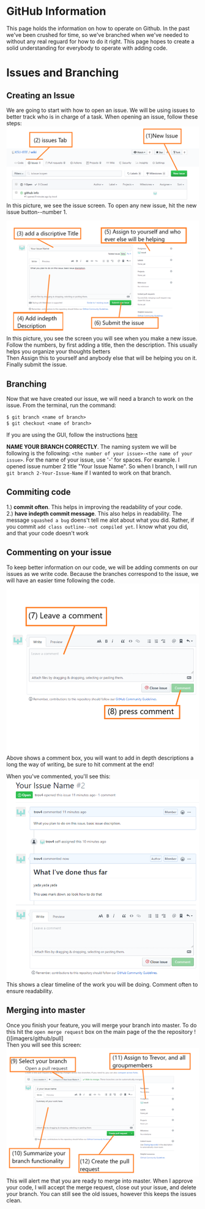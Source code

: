 # GitHub Information  
This page holds the information on how to operate on Github. In the past we've been crushed for time, so we've branched when we've needed to without any real reguard for how to do it right. This page hopes to create a solid understanding for everybody to operate with adding code.  
# Issues and Branching 
## Creating an Issue  
We are going to start with how to open an issue. We will be using issues to better track who is in charge of a task. When opening an issue, follow these steps:   
![](/images/github/1_2.png)  
In this picture, we see the issue screen. To open any new issue, hit the new issue button--number 1.  

![](/images/github/3_4_5_6.png)  
In this picture, you see the screen you will see when you make a new issue. Follow the numbers, by first adding a title, then the description. This usually helps you organize your thoughts betters  
Then Assign this to yourself and anybody else that will be helping you on it.  
Finally submit the issue.  

## Branching  
Now that we have created our issue, we will need a branch to work on the issue. From the terminal, run the command:  
```
$ git branch <name of branch>
$ git checkout <name of branch>
```  
If you are using the GUI, follow the instructions [here](https://www.attosol.com/create-and-merge-branches-using-github-desktop-client/)  

**NAME YOUR BRANCH CORRECTLY**.  The naming system we will be following is the following: `<the number of your issue>-<the name of your issue>`. For the name of your issue, use '-' for spaces. For example. I opened issue number 2 title "Your Issue Name". So when I branch, I will run `git branch 2-Your-Issue-Name` if I wanted to work on that branch.  

## Commiting code  
1.) **commit often**. This helps in improving the readability of your code.  
2.) **have indepth commit message**. This also helps in readability. The message `squashed a bug` doens't tell me alot about what you did. Rather, if you commit `add class outline--not compiled yet`. I know what you did, and that your code doesn't work

## Commenting on your issue  
To keep better information on our code, we will be adding comments on our issues as we write code. Because the branches correspond to the issue, we will have an easier time following the code.   
![](/images/github/7_8.png)  
Above shows a comment box, you will want to add in depth descriptions a long the way of writing, be sure to hit comment at the end!  

When you've commented, you'll see this:  
![](/images/github/comments.png)  
This shows a clear timeline of the work you will be doing. Comment often to ensure readability.  

## Merging into master  
Once you finish your feature, you will merge your branch into master. To do this hit the `open merge request` box on the main page of the the repository !()[imagers/github/pull]  
Then you will see this screen:
![](/images/github/9_10_11_12.png)  
This will alert me that you are ready to merge into master. When I approve your code, I will accept the merge request, close out your issue, and delete your branch. You can still see the old issues, however this keeps the issues clean.  
